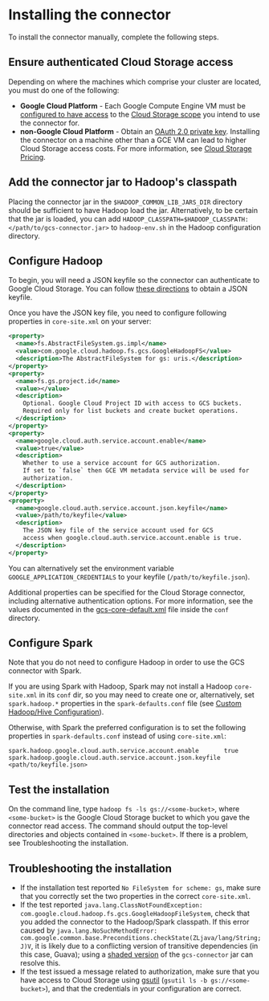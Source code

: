 # Installing the connector

To install the connector manually, complete the following steps.

## Ensure authenticated Cloud Storage access

Depending on where the machines which comprise your cluster are located, you
must do one of the following:

*   **Google Cloud Platform** - Each Google Compute Engine VM must be
    [configured to have access](https://cloud.google.com/compute/docs/authentication#using)
    to the
    [Cloud Storage scope](https://cloud.google.com/storage/docs/authentication#oauth)
    you intend to use the connector for.
*   **non-Google Cloud Platform** - Obtain an
    [OAuth 2.0 private key](https://cloud.google.com/storage/docs/authentication#generating-a-private-key).
    Installing the connector on a machine other than a GCE VM can lead to higher
    Cloud Storage access costs. For more information, see
    [Cloud Storage Pricing](https://cloud.google.com/storage/pricing).

## Add the connector jar to Hadoop's classpath

Placing the connector jar in the `$HADOOP_COMMON_LIB_JARS_DIR` directory should
be sufficient to have Hadoop load the jar. Alternatively, to be certain that the
jar is loaded, you can add
`HADOOP_CLASSPATH=$HADOOP_CLASSPATH:</path/to/gcs-connector.jar>` to
`hadoop-env.sh` in the Hadoop configuration directory.

## Configure Hadoop

To begin, you will need a JSON keyfile so the connector can authenticate to
Google Cloud Storage. You can follow
[these directions](https://cloud.google.com/storage/docs/authentication#service_accounts)
to obtain a JSON keyfile.

Once you have the JSON key file, you need to configure following properties in
`core-site.xml` on your server:

```xml
<property>
  <name>fs.AbstractFileSystem.gs.impl</name>
  <value>com.google.cloud.hadoop.fs.gcs.GoogleHadoopFS</value>
  <description>The AbstractFileSystem for gs: uris.</description>
</property>
<property>
  <name>fs.gs.project.id</name>
  <value></value>
  <description>
    Optional. Google Cloud Project ID with access to GCS buckets.
    Required only for list buckets and create bucket operations.
  </description>
</property>
<property>
  <name>google.cloud.auth.service.account.enable</name>
  <value>true</value>
  <description>
    Whether to use a service account for GCS authorization.
    If set to `false` then GCE VM metadata service will be used for
    authorization.
  </description>
</property>
<property>
  <name>google.cloud.auth.service.account.json.keyfile</name>
  <value>/path/to/keyfile</value>
  <description>
    The JSON key file of the service account used for GCS
    access when google.cloud.auth.service.account.enable is true.
  </description>
</property>
```

You can alternatively set the environment variable
`GOOGLE_APPLICATION_CREDENTIALS` to your keyfile (`/path/to/keyfile.json`).

Additional properties can be specified for the Cloud Storage connector,
including alternative authentication options. For more information, see the
values documented in the [gcs-core-default.xml](/gcs/conf/gcs-core-default.xml)
file inside the `conf` directory.

## Configure Spark
Note that you do not need to configure Hadoop in order to use the GCS connector
with Spark.

If you are using Spark with Hadoop, Spark may not install a Hadoop
`core-site.xml` in its `conf` dir, so you may need to create one or,
alternatively, set `spark.hadoop.*` properties in the
`spark-defaults.conf` file (see
[Custom Hadoop/Hive Configuration](https://spark.apache.org/docs/latest/configuration.html#custom-hadoophive-configuration)).

Otherwise, with Spark the preferred configuration is to set the following
properties in `spark-defaults.conf` instead of using `core-site.xml`:

```
spark.hadoop.google.cloud.auth.service.account.enable       true
spark.hadoop.google.cloud.auth.service.account.json.keyfile <path/to/keyfile.json>
```

## Test the installation

On the command line, type `hadoop fs -ls gs://<some-bucket>`, where
`<some-bucket>` is the Google Cloud Storage bucket to which you gave the
connector read access. The command should output the top-level directories and
objects contained in `<some-bucket>`. If there is a problem, see Troubleshooting
the installation.

## Troubleshooting the installation

*   If the installation test reported `No FileSystem for scheme: gs`, make sure
    that you correctly set the two properties in the correct `core-site.xml`.
*   If the test reported `java.lang.ClassNotFoundException:
    com.google.cloud.hadoop.fs.gcs.GoogleHadoopFileSystem`, check that you added
    the connector to the Hadoop/Spark classpath. If this error caused
    by `java.lang.NoSuchMethodError: com.google.common.base.Preconditions.checkState(ZLjava/lang/String;J)V`,
    it is likely due to a conflicting version of transitive dependencies (in this
    case, Guava); using a [shaded version](https://storage.googleapis.com/hadoop-lib/gcs/gcs-connector-hadoop2-latest.jar)
    of the `gcs-connector` jar can resolve this.
*   If the test issued a message related to authorization, make sure that you
    have access to Cloud Storage using
    [gsutil](https://cloud.google.com/storage/docs/gsutil) (`gsutil ls -b
    gs://<some-bucket>`), and that the credentials in your configuration are
    correct.
